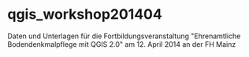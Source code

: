 qgis_workshop201404
===================

Daten und Unterlagen für die Fortbildungsveranstaltung "Ehrenamtliche Bodendenkmalpflege mit QGIS 2.0" am 12. April 2014 an der FH Mainz
